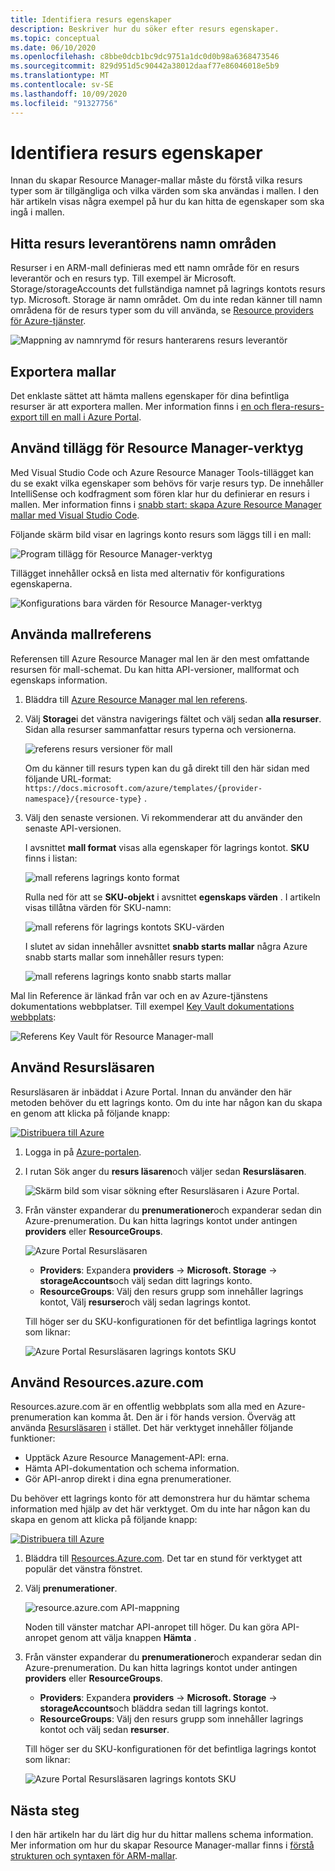 ```yaml
---
title: Identifiera resurs egenskaper
description: Beskriver hur du söker efter resurs egenskaper.
ms.topic: conceptual
ms.date: 06/10/2020
ms.openlocfilehash: c8bbe0dcb1bc9dc9751a1dc0d0b98a6368473546
ms.sourcegitcommit: 829d951d5c90442a38012daaf77e86046018e5b9
ms.translationtype: MT
ms.contentlocale: sv-SE
ms.lasthandoff: 10/09/2020
ms.locfileid: "91327756"
---
```

# <a name="discover-resource-properties"></a>Identifiera resurs egenskaper

Innan du skapar Resource Manager-mallar måste du förstå vilka resurs typer som är tillgängliga och vilka värden som ska användas i mallen. I den här artikeln visas några exempel på hur du kan hitta de egenskaper som ska ingå i mallen.

## <a name="find-resource-provider-namespaces"></a>Hitta resurs leverantörens namn områden

Resurser i en ARM-mall definieras med ett namn område för en resurs leverantör och en resurs typ. Till exempel är Microsoft. Storage/storageAccounts det fullständiga namnet på lagrings kontots resurs typ. Microsoft. Storage är namn området. Om du inte redan känner till namn områdena för de resurs typer som du vill använda, se [Resource providers för Azure-tjänster](../management/azure-services-resource-providers.md).

![Mappning av namnrymd för resurs hanterarens resurs leverantör](./media/view-resources/resource-provider-namespace-and-azure-service-mapping.png)

## <a name="export-templates"></a>Exportera mallar

Det enklaste sättet att hämta mallens egenskaper för dina befintliga resurser är att exportera mallen. Mer information finns i [en och flera-resurs-export till en mall i Azure Portal](./export-template-portal.md).

## <a name="use-resource-manager-tools-extension"></a>Använd tillägg för Resource Manager-verktyg

Med Visual Studio Code och Azure Resource Manager Tools-tillägget kan du se exakt vilka egenskaper som behövs för varje resurs typ. De innehåller IntelliSense och kodfragment som fören klar hur du definierar en resurs i mallen. Mer information finns i [snabb start: skapa Azure Resource Manager mallar med Visual Studio Code](./quickstart-create-templates-use-visual-studio-code.md#add-an-azure-resource).

Följande skärm bild visar en lagrings konto resurs som läggs till i en mall:

![Program tillägg för Resource Manager-verktyg](./media/view-resources/resource-manager-tools-extension-snippets.png)

Tillägget innehåller också en lista med alternativ för konfigurations egenskaperna.

![Konfigurations bara värden för Resource Manager-verktyg](./media/view-resources/resource-manager-tools-extension-configurable-properties.png)

## <a name="use-template-reference"></a>Använda mallreferens

Referensen till Azure Resource Manager mal len är den mest omfattande resursen för mall-schemat. Du kan hitta API-versioner, mallformat och egenskaps information.

1. Bläddra till [Azure Resource Manager mal len referens](/azure/templates/).
1. Välj **Storage**i det vänstra navigerings fältet och välj sedan **alla resurser**. Sidan alla resurser sammanfattar resurs typerna och versionerna.

    ![referens resurs versioner för mall](./media/view-resources/resource-manager-template-reference-resource-versions.png)

    Om du känner till resurs typen kan du gå direkt till den här sidan med följande URL-format: `https://docs.microsoft.com/azure/templates/{provider-namespace}/{resource-type}` .

1. Välj den senaste versionen. Vi rekommenderar att du använder den senaste API-versionen.

    I avsnittet **mall format** visas alla egenskaper för lagrings kontot. **SKU** finns i listan:

    ![mall referens lagrings konto format](./media/view-resources/resource-manager-template-reference-storage-account-sku.png)

    Rulla ned för att se **SKU-objekt** i avsnittet **egenskaps värden** . I artikeln visas tillåtna värden för SKU-namn:

    ![mall referens för lagrings kontots SKU-värden](./media/view-resources/resource-manager-template-reference-storage-account-sku-values.png)

    I slutet av sidan innehåller avsnittet **snabb starts mallar** några Azure snabb starts mallar som innehåller resurs typen:

    ![mall referens lagrings konto snabb starts mallar](./media/view-resources/resource-manager-template-reference-quickstart-templates.png)

Mal lin Reference är länkad från var och en av Azure-tjänstens dokumentations webbplatser.  Till exempel [Key Vault dokumentations webbplats](../../key-vault/general/overview.md):

![Referens Key Vault för Resource Manager-mall](./media/view-resources/resource-manager-template-reference-key-vault.png)

## <a name="use-resource-explorer"></a>Använd Resursläsaren

Resursläsaren är inbäddat i Azure Portal. Innan du använder den här metoden behöver du ett lagrings konto. Om du inte har någon kan du skapa en genom att klicka på följande knapp:

[![Distribuera till Azure](https://aka.ms/deploytoazurebutton)](https://portal.azure.com/#create/Microsoft.Template/uri/https%3a%2f%2fraw.githubusercontent.com%2fAzure%2fazure-quickstart-templates%2fmaster%2f101-storage-account-create%2fazuredeploy.json)

1. Logga in på [Azure-portalen](https://portal.azure.com).
1. I rutan Sök anger du **resurs läsaren**och väljer sedan **Resursläsaren**.

    ![Skärm bild som visar sökning efter Resursläsaren i Azure Portal.](./media/view-resources/azure-portal-resource-explorer.png)

1. Från vänster expanderar du **prenumerationer**och expanderar sedan din Azure-prenumeration. Du kan hitta lagrings kontot under antingen **providers** eller **ResourceGroups**.

    ![Azure Portal Resursläsaren](./media/view-resources/azure-portal-resource-explorer-home.png)

    - **Providers**: Expandera **providers**  ->  **Microsoft. Storage**  ->  **storageAccounts**och välj sedan ditt lagrings konto.
    - **ResourceGroups**: Välj den resurs grupp som innehåller lagrings kontot, Välj **resurser**och välj sedan lagrings kontot.

    Till höger ser du SKU-konfigurationen för det befintliga lagrings kontot som liknar:

    ![Azure Portal Resursläsaren lagrings kontots SKU](./media/view-resources/azure-portal-resource-explorer-sku.png)

## <a name="use-resourcesazurecom"></a>Använd Resources.azure.com

Resources.azure.com är en offentlig webbplats som alla med en Azure-prenumeration kan komma åt. Den är i för hands version.  Överväg att använda [Resursläsaren](#use-resource-explorer) i stället. Det här verktyget innehåller följande funktioner:

- Upptäck Azure Resource Management-API: erna.
- Hämta API-dokumentation och schema information.
- Gör API-anrop direkt i dina egna prenumerationer.

Du behöver ett lagrings konto för att demonstrera hur du hämtar schema information med hjälp av det här verktyget. Om du inte har någon kan du skapa en genom att klicka på följande knapp:

[![Distribuera till Azure](https://aka.ms/deploytoazurebutton)](https://portal.azure.com/#create/Microsoft.Template/uri/https%3a%2f%2fraw.githubusercontent.com%2fAzure%2fazure-quickstart-templates%2fmaster%2f101-storage-account-create%2fazuredeploy.json)

1. Bläddra till [Resources.Azure.com](https://resources.azure.com/). Det tar en stund för verktyget att populär det vänstra fönstret.
1. Välj **prenumerationer**.

    ![resource.azure.com API-mappning](./media/view-resources/resources-azure-com-api-mapping.png)

    Noden till vänster matchar API-anropet till höger. Du kan göra API-anropet genom att välja knappen **Hämta** .
1. Från vänster expanderar du **prenumerationer**och expanderar sedan din Azure-prenumeration. Du kan hitta lagrings kontot under antingen **providers** eller **ResourceGroups**.

    - **Providers**: Expandera **providers**  ->  **Microsoft. Storage**  ->  **storageAccounts**och bläddra sedan till lagrings kontot.
    - **ResourceGroups**: Välj den resurs grupp som innehåller lagrings kontot och välj sedan **resurser**.

    Till höger ser du SKU-konfigurationen för det befintliga lagrings kontot som liknar:

    ![Azure Portal Resursläsaren lagrings kontots SKU](./media/view-resources/azure-portal-resource-explorer-sku.png)

## <a name="next-steps"></a>Nästa steg

I den här artikeln har du lärt dig hur du hittar mallens schema information. Mer information om hur du skapar Resource Manager-mallar finns i [förstå strukturen och syntaxen för ARM-mallar](./template-syntax.md).
